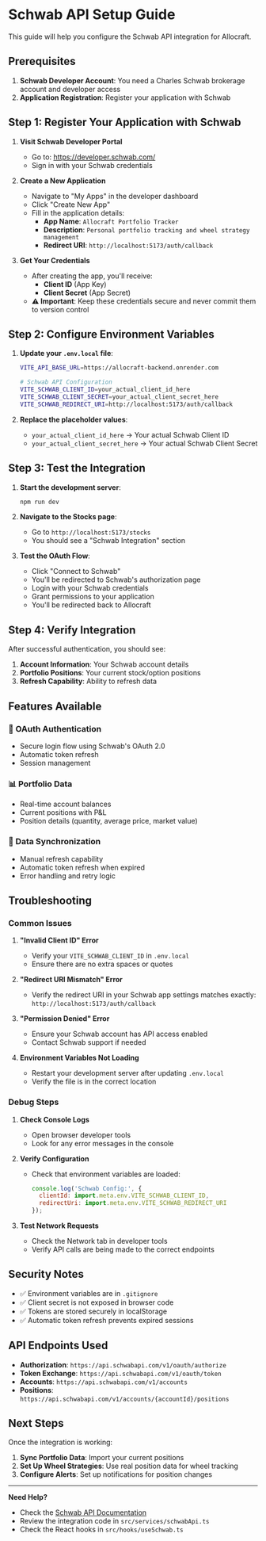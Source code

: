 # Schwab API Setup Guide

This guide will help you configure the Schwab API integration for Allocraft.

## Prerequisites

1. **Schwab Developer Account**: You need a Charles Schwab brokerage account and developer access
2. **Application Registration**: Register your application with Schwab

## Step 1: Register Your Application with Schwab

1. **Visit Schwab Developer Portal**
   - Go to: https://developer.schwab.com/
   - Sign in with your Schwab credentials

2. **Create a New Application**
   - Navigate to "My Apps" in the developer dashboard
   - Click "Create New App"
   - Fill in the application details:
     - **App Name**: `Allocraft Portfolio Tracker`
     - **Description**: `Personal portfolio tracking and wheel strategy management`
     - **Redirect URI**: `http://localhost:5173/auth/callback`

3. **Get Your Credentials**
   - After creating the app, you'll receive:
     - **Client ID** (App Key)
     - **Client Secret** (App Secret)
   - **⚠️ Important**: Keep these credentials secure and never commit them to version control

## Step 2: Configure Environment Variables

1. **Update your `.env.local` file**:
   ```bash
   VITE_API_BASE_URL=https://allocraft-backend.onrender.com

   # Schwab API Configuration
   VITE_SCHWAB_CLIENT_ID=your_actual_client_id_here
   VITE_SCHWAB_CLIENT_SECRET=your_actual_client_secret_here
   VITE_SCHWAB_REDIRECT_URI=http://localhost:5173/auth/callback
   ```

2. **Replace the placeholder values**:
   - `your_actual_client_id_here` → Your actual Schwab Client ID
   - `your_actual_client_secret_here` → Your actual Schwab Client Secret

## Step 3: Test the Integration

1. **Start the development server**:
   ```bash
   npm run dev
   ```

2. **Navigate to the Stocks page**:
   - Go to `http://localhost:5173/stocks`
   - You should see a "Schwab Integration" section

3. **Test the OAuth Flow**:
   - Click "Connect to Schwab"
   - You'll be redirected to Schwab's authorization page
   - Login with your Schwab credentials
   - Grant permissions to your application
   - You'll be redirected back to Allocraft

## Step 4: Verify Integration

After successful authentication, you should see:

1. **Account Information**: Your Schwab account details
2. **Portfolio Positions**: Your current stock/option positions
3. **Refresh Capability**: Ability to refresh data

## Features Available

### 🔐 OAuth Authentication
- Secure login flow using Schwab's OAuth 2.0
- Automatic token refresh
- Session management

### 📊 Portfolio Data
- Real-time account balances
- Current positions with P&L
- Position details (quantity, average price, market value)

### 🔄 Data Synchronization
- Manual refresh capability
- Automatic token refresh when expired
- Error handling and retry logic

## Troubleshooting

### Common Issues

1. **"Invalid Client ID" Error**
   - Verify your `VITE_SCHWAB_CLIENT_ID` in `.env.local`
   - Ensure there are no extra spaces or quotes

2. **"Redirect URI Mismatch" Error**
   - Verify the redirect URI in your Schwab app settings matches exactly:
     `http://localhost:5173/auth/callback`

3. **"Permission Denied" Error**
   - Ensure your Schwab account has API access enabled
   - Contact Schwab support if needed

4. **Environment Variables Not Loading**
   - Restart your development server after updating `.env.local`
   - Verify the file is in the correct location

### Debug Steps

1. **Check Console Logs**
   - Open browser developer tools
   - Look for any error messages in the console

2. **Verify Configuration**
   - Check that environment variables are loaded:
     ```javascript
     console.log('Schwab Config:', {
       clientId: import.meta.env.VITE_SCHWAB_CLIENT_ID,
       redirectUri: import.meta.env.VITE_SCHWAB_REDIRECT_URI
     });
     ```

3. **Test Network Requests**
   - Check the Network tab in developer tools
   - Verify API calls are being made to the correct endpoints

## Security Notes

- ✅ Environment variables are in `.gitignore`
- ✅ Client secret is not exposed in browser code
- ✅ Tokens are stored securely in localStorage
- ✅ Automatic token refresh prevents expired sessions

## API Endpoints Used

- **Authorization**: `https://api.schwabapi.com/v1/oauth/authorize`
- **Token Exchange**: `https://api.schwabapi.com/v1/oauth/token`
- **Accounts**: `https://api.schwabapi.com/v1/accounts`
- **Positions**: `https://api.schwabapi.com/v1/accounts/{accountId}/positions`

## Next Steps

Once the integration is working:

1. **Sync Portfolio Data**: Import your current positions
2. **Set Up Wheel Strategies**: Use real position data for wheel tracking
3. **Configure Alerts**: Set up notifications for position changes

---

**Need Help?** 
- Check the [Schwab API Documentation](https://developer.schwab.com/docs)
- Review the integration code in `src/services/schwabApi.ts`
- Check the React hooks in `src/hooks/useSchwab.ts`
